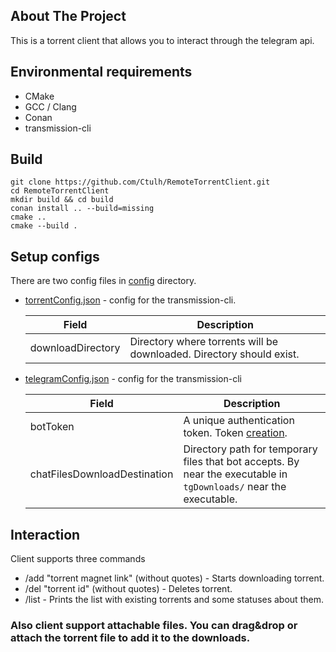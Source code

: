 ## About The Project
This is a torrent client that allows you to interact through the telegram api.

Environmental requirements
---------------------
* CMake
* GCC / Clang
* Conan
* transmission-cli

Build
---------------------
```
git clone https://github.com/Ctulh/RemoteTorrentClient.git
cd RemoteTorrentClient
mkdir build && cd build
conan install .. --build=missing
cmake ..
cmake --build .
```
Setup configs
---------------------
There are two config files in [config](https://github.com/Ctulh/RemoteTorrentClient/tree/main/config) directory. 

* [torrentConfig.json](https://github.com/Ctulh/RemoteTorrentClient/blob/main/config/torrentConfig.json) - config for the transmission-cli.

  | Field | Description |
  | ------| -----------|
  | downloadDirectory | Directory where torrents will be downloaded. Directory should exist.
  
* [telegramConfig.json](https://github.com/Ctulh/RemoteTorrentClient/blob/main/config/telegramConfig.json) - config for the transmission-cli 

  | Field                        | Description          |
  | -----------------------------| ---------------------|
  | botToken                     | A unique authentication token. Token [creation](https://core.telegram.org/bots/features#botfather).
  | chatFilesDownloadDestination | Directory path for temporary files that bot accepts. By near the executable in `tgDownloads/` near the executable.
  
Interaction
--------------------- 
 Client supports three commands 
 - /add "torrent magnet link" (without quotes) - Starts downloading torrent.
 - /del "torrent id" (without quotes) - Deletes torrent.
 - /list - Prints the list with existing torrents and some statuses about them.
 
 ### Also client support attachable files. You can drag&drop or attach the torrent file to add it to the downloads.
  
